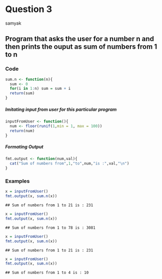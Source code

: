 Question 3
================
samyak

Program that asks the user for a number n and then prints the ouput as sum of numbers from 1 to n
-------------------------------------------------------------------------------------------------

### Code

``` r
sum.n <- function(n){
  sum <- 0
  for(i in 1:n) sum = sum + i
  return(sum)  
}
```

##### Imitating input from user for this particular program

``` r
inputFromUser <- function(){
  num <- floor(runif(1,min = 1, max = 100))
  return(num) 
}
```

##### Formating Output

``` r
fmt.output <- function(num,val){
  cat("Sum of numbers from",1,"to",num,"is :",val,"\n")
}
```

### Examples

``` r
x = inputFromUser()
fmt.output(x, sum.n(x))
```

    ## Sum of numbers from 1 to 21 is : 231

``` r
x = inputFromUser()
fmt.output(x, sum.n(x))
```

    ## Sum of numbers from 1 to 78 is : 3081

``` r
x = inputFromUser()
fmt.output(x, sum.n(x))
```

    ## Sum of numbers from 1 to 21 is : 231

``` r
x = inputFromUser()
fmt.output(x, sum.n(x))
```

    ## Sum of numbers from 1 to 4 is : 10
